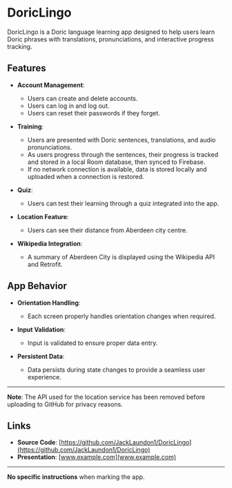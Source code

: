 # DoricLingo

DoricLingo is a Doric language learning app designed to help users learn Doric phrases with translations, pronunciations, and interactive progress tracking. 

## Features

- **Account Management**: 
  - Users can create and delete accounts.
  - Users can log in and log out.
  - Users can reset their passwords if they forget.
  
- **Training**: 
  - Users are presented with Doric sentences, translations, and audio pronunciations.
  - As users progress through the sentences, their progress is tracked and stored in a local Room database, then synced to Firebase. 
  - If no network connection is available, data is stored locally and uploaded when a connection is restored.
  
- **Quiz**: 
  - Users can test their learning through a quiz integrated into the app.

- **Location Feature**: 
  - Users can see their distance from Aberdeen city centre.
  
- **Wikipedia Integration**: 
  - A summary of Aberdeen City is displayed using the Wikipedia API and Retrofit.

## App Behavior

- **Orientation Handling**: 
  - Each screen properly handles orientation changes when required.
  
- **Input Validation**: 
  - Input is validated to ensure proper data entry.

- **Persistent Data**: 
  - Data persists during state changes to provide a seamless user experience.

---

**Note**: The API used for the location service has been removed before uploading to GitHub for privacy reasons.

## Links

- **Source Code**: [https://github.com/JackLaundon1/DoricLingo](https://github.com/JackLaundon1/DoricLingo)
- **Presentation**: [www.example.com](www.example.com)

---

**No specific instructions** when marking the app.
